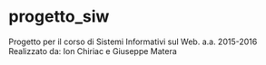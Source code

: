 # progetto_siw
Progetto per il corso di Sistemi Informativi sul Web. a.a. 2015-2016
<br/>
Realizzato da: Ion Chiriac e Giuseppe Matera
